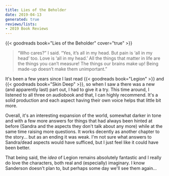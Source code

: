 ```yaml
---
title: Lies of the Beholder
date: 2019-04-13
generated: true
reviews/lists:
- 2019 Book Reviews
---
```

{{< goodreads book="Lies of the Beholder" cover="true" >}}

> “Who cares?” I said. “Yes, it’s all in my head. But pain is ‘all in my head’ too. Love is ‘all in my head.’ All the things that matter in life are the things you can’t measure! The things our brains make up! Being made-up doesn’t make them unimportant.”

It's been a few years since I last read {{< goodreads book="Legion" >}} and {{< goodreads book="Skin Deep" >}}, so when I saw a there was a new (and apparently last) part out, I had to give it a try. This time around, I listened to all three on audiobook and that, I can highly recommend. It's a solid production and each aspect having their own voice helps that little bit more.  

<!--more-->

Overall, it's an interesting expansion of the world, somewhat darker in tone and with a few more answers for things that had always been hinted at before (Sandra and the aspects they don't talk about any more) while at the same time raising more questions. It works decently as another chapter to the story... but as an ending it was weak. I'm not sure what answers to Sandra/dead aspects would have sufficed, but I just feel like it could have been better.  

That being said, the _idea_ of Legion remains absolutely fantastic and I really do love the characters, both real and (especially) imaginary. I know Sanderson doesn't plan to, but perhaps some day we'll see them again...


